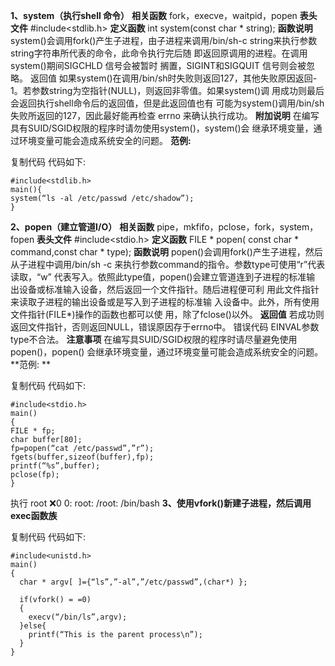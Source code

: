  

**1、system（执行shell 命令）**
**相关函数** fork，execve，waitpid，popen
**表头文件** #include<stdlib.h>
**定义函数** int system(const char * string);
**函数说明** system()会调用fork()产生子进程，由子进程来调用/bin/sh-c
string来执行参数string字符串所代表的命令，此命令执行完后随
即返回原调用的进程。在调用system()期间SIGCHLD 信号会被暂时
搁置，SIGINT和SIGQUIT 信号则会被忽略。
返回值 如果system()在调用/bin/sh时失败则返回127，其他失败原因返回-
1。若参数string为空指针(NULL)，则返回非零值。如果system()调
用成功则最后会返回执行shell命令后的返回值，但是此返回值也有
可能为system()调用/bin/sh失败所返回的127，因此最好能再检查
errno 来确认执行成功。
**附加说明** 在编写具有SUID/SGID权限的程序时请勿使用system()，system()会
继承环境变量，通过环境变量可能会造成系统安全的问题。
**范例:**

复制代码 代码如下:

~~~
#include<stdlib.h>
main(){
system(“ls -al /etc/passwd /etc/shadow”);
}
~~~

**2、popen（建立管道I/O）**
**相关函数** pipe，mkfifo，pclose，fork，system，fopen
**表头文件** #include<stdio.h>
**定义函数** FILE * popen( const char * command,const char * type);
**函数说明** popen()会调用fork()产生子进程，然后从子进程中调用/bin/sh -c
来执行参数command的指令。参数type可使用“r”代表读取，“w”
代表写入。依照此type值，popen()会建立管道连到子进程的标准输
出设备或标准输入设备，然后返回一个文件指针。随后进程便可利
用此文件指针来读取子进程的输出设备或是写入到子进程的标准输
入设备中。此外，所有使用文件指针(FILE*)操作的函数也都可以使
用，除了fclose()以外。
**返回值** 若成功则返回文件指针，否则返回NULL，错误原因存于errno中。
错误代码 EINVAL参数type不合法。
**注意事项** 在编写具SUID/SGID权限的程序时请尽量避免使用popen()，popen()
会继承环境变量，通过环境变量可能会造成系统安全的问题。
**范例: 
**

复制代码 代码如下:

~~~
#include<stdio.h> 
main() 
{ 
FILE * fp; 
char buffer[80]; 
fp=popen(“cat /etc/passwd”,”r”); 
fgets(buffer,sizeof(buffer),fp); 
printf(“%s”,buffer); 
pclose(fp); 
}
~~~

执行 root :x:0 0: root: /root: /bin/bash
**3、使用vfork()新建子进程，然后调用exec函数族**

复制代码 代码如下:

~~~
#include<unistd.h>
main()
{
  char * argv[ ]={“ls”,”-al”,”/etc/passwd”,(char*) };

  if(vfork() = =0)
  {
    execv(“/bin/ls”,argv);
  }else{    
    printf(“This is the parent process\n”);
  }
}
~~~